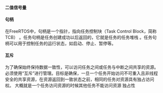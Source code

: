 #### 二值信号量
#### 句柄
在FreeRTOS中，句柄是一个指针，指向任务控制块（Task Control Block，简称TCB）
。任务句柄是任务创建成功以后返回的，它就是任务的任务堆栈
。任务句柄可以用于控制任务的运行状态，如启动、停止、暂停等。
#### 互斥
为了确保始终保持数据一致性，可以访问任务之间或任务与中断之间共享的资源。必须使用“互斥”进行管理。目标是确保，一旦一个任务开始访问不可重入且非线程安全的共享资源，在资源返回到一致状态之前，相同的任务对资源具有独占访问权。
大概就是一个任务访问资源的时候其他任务不能访问资源 独占性


